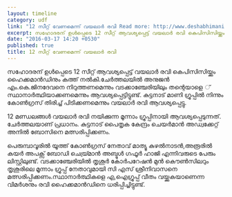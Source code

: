 ```yaml
---
layout: timeline
category: udf
link: "12 സീറ്റ് വേണമെന്ന് വയലാര്‍ രവി Read more: http://www.deshabhimani.com/index.php/news/kerala/news-kerala-17-03-2016/546929"
excerpt: സഹോദരന് ഉള്‍പ്പെടെ 12 സീറ്റ് ആവശ്യപ്പെട്ട് വയലാര്‍ രവി കെപിസിസിയ്ക്കും ഹൈക്കമാന്‍ഡിനും കത്ത് നല്‍കി.
date: "2016-03-17 14:20 +0530"
published: true
title: 12 സീറ്റ് വേണമെന്ന് വയലാര്‍ രവി
---
```



സഹോദരന് ഉള്‍പ്പെടെ 12 സീറ്റ് ആവശ്യപ്പെട്ട് വയലാര്‍ രവി കെപിസിസിയ്ക്കും ഹൈക്കമാന്‍ഡിനും കത്ത് നല്‍കി.ചേര്‍ത്തലയില്‍ അനുജന്‍ എം.കെ.ജിനദേവനെ നിറുത്തണമെന്നും വടക്കാഞ്ചേരിയിലും തന്റെയാളെ ് സ്ഥാനാര്‍ത്ഥിയാക്കണമെന്നും ആവശ്യപ്പെട്ടിട്ടുണ്ട്. കുട്ടനാട് മാണി ഗ്രൂപ്പില്‍ നിന്നും കോണ്‍ഗ്രസ് തിരിച്ച് പിടിക്കണമെന്നും വയലാര്‍ രവി ആവശ്യപ്പെട്ടു.

12 മണ്ഡലങ്ങള്‍ വയലാര്‍ രവി നയിക്കുന്ന മൂന്നാം ഗ്രൂപ്പിനായി ആവശ്യപ്പെടുന്നത്. ചേര്‍ത്തലയാണ് പ്രധാനം. കുട്ടനാട് പൈതൃക കേന്ദ്രം ചെയര്‍മാന്‍ അഡ്വക്കേറ്റ് അനില്‍ ബോസിനെ മത്സരിപ്പിക്കണം.

പെരുമ്പാവൂരില്‍ യൂത്ത് കോണ്‍ഗ്രസ് നേതാവ് മാത്യൂ കുഴല്‍നാടന്‍,അരൂരില്‍ കയര്‍ അപക്സ് ബോഡി ചെയ്ര്മാന്‍ അബ്ദുള്‍ ഗഫൂര്‍ ഹാജി എന്നിവരുടെ പേരും ലിസ്റ്റിലുണ്ട്. വടക്കാഞ്ചേരിയില്‍ തൃശൂര്‍ കോര്‍പറേഷന്‍ മുന്‍ കൌണ്‍സിലറും തൃശൂരിലെ മൂന്നാം ഗ്രൂപ്പ് നേതാവുമായി സി എസ് ശ്രീനിവാസനെ മത്സരിപ്പിക്കണം.സ്ഥാനാര്‍ത്ഥികളെ എ,ഐഗ്രൂപ്പ് വീതം വയ്ക്കുകയാണെന്ന വിമര്‍ശനും രവി ഹൈക്കമാന്‍ഡിനെ ധരിപ്പിച്ചിട്ടുണ്ട്.
